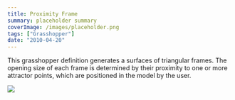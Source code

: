```yaml
---
title: Proximity Frame
summary: placeholder summary
coverImage: /images/placeholder.png
tags: ["Grasshopper"]
date: "2010-04-20"
---
```


This grasshopper definition generates a surfaces of triangular frames. The opening size of each frame is determined by their proximity to one or more attractor points, which are positioned in the model by the user.

![](proxframe2.jpg)
